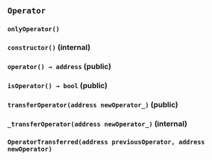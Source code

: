 ## `Operator`





### `onlyOperator()`






### `constructor()` (internal)





### `operator() → address` (public)





### `isOperator() → bool` (public)





### `transferOperator(address newOperator_)` (public)





### `_transferOperator(address newOperator_)` (internal)






### `OperatorTransferred(address previousOperator, address newOperator)`





